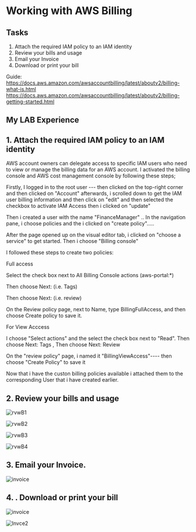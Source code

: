 # Working with AWS Billing

## Tasks

1. Attach the required IAM policy to an IAM identity
2. Review your bills and usage
3. Email your Invoice
4. Download or print your bill


Guide: 
https://docs.aws.amazon.com/awsaccountbilling/latest/aboutv2/billing-what-is.html
https://docs.aws.amazon.com/awsaccountbilling/latest/aboutv2/billing-getting-started.html







## My LAB Experience

## 1. Attach the required IAM policy to an IAM identity

AWS account owners can delegate access to specific IAM users who need to view or manage the billing data for an AWS account. I activated the billing console and AWS cost management console by following these steps;

Firstly, I logged in to the root user --- then clicked on the top-right corner and then clicked on "Account" 
afterwards, i scrolled down to get the IAM user billing information and then click on "edit" and then selected the checkbox to activate IAM Access then i clicked on "update"

Then i created a user with the name "FinanceManager" .. In the navigation pane, i choose policies and the i clicked on "create policy"..... 

After the page opened up on the visual editor tab, i clicked on "choose a service" to get started. Then i choose "Billing console"

I followed these steps to create two policies:

Full access

Select the check box next to All Billing Console actions (aws-portal:*)

Then choose Next: (i.e. Tags)

Then choose Next: (i.e. review)

On the Review policy page, next to Name, type BillingFullAccess, and then choose Create policy to save it.

For View Acccess 

I choose "Select actions" and the select the check box next to "Read".
Then choose Next: Tags , Then choose Next: Review

On the "review policy" page, i named it "BillingViewAccess"---- then choose "Create Policy" to save it 

Now that i have the custon billing policies available i attached them to the corresponding User that i have created earlier.


## 2. Review your bills and usage


![rvwB1](https://user-images.githubusercontent.com/105374941/193826938-2047265e-654c-4f45-a13f-de4f79e6058a.png)



![rvwB2](https://user-images.githubusercontent.com/105374941/193826968-7af85b3b-7095-4f45-af5e-af3d7c57ccc4.png)



![rvwB3](https://user-images.githubusercontent.com/105374941/193827387-e04eab47-49d3-449e-a9a2-a17a6295cb84.png)


![rvwB4](https://user-images.githubusercontent.com/105374941/193827436-66515754-ee0d-404a-8ebf-8c939473ab57.png)


## 3.  Email your Invoice.

![invoice](https://user-images.githubusercontent.com/105374941/193827813-61c082a0-39da-4ba9-beec-72649cd2d189.png)


## 4. . Download or print your bill


![invoice](https://user-images.githubusercontent.com/105374941/193827935-3f74fc7c-50fe-4ad7-91a2-7bbb6f9d5ec1.png)


![Invce2](https://user-images.githubusercontent.com/105374941/193827998-a7811e6a-b10a-42fb-98df-a2f6040f78c6.png)

